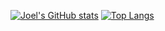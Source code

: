 [![Joel's GitHub stats](https://github-readme-stats.vercel.app/api?username=jfrase8)](https://github.com/jfrase8/github-readme-stats)
[![Top Langs](https://github-readme-stats.vercel.app/api/top-langs/?username=jfrase8&hide=c%2B%2B,c,objective-c%2B%2B)](https://github.com/jfrase8/github-readme-stats)
